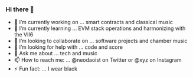 ### Hi there 👋

- 🔭 I’m currently working on ... smart contracts and classical music
- 🌱 I’m currently learning ... EVM stack operations and harmonizing with the VII6
- 👯 I’m looking to collaborate on ... software projects and chamber music
- 🤔 I’m looking for help with ... code and score
- 💬 Ask me about ... tech and music
- 📫 How to reach me: ... @neodaoist on Twitter or @xyz on Instagram
- ⚡ Fun fact: ... I wear black
